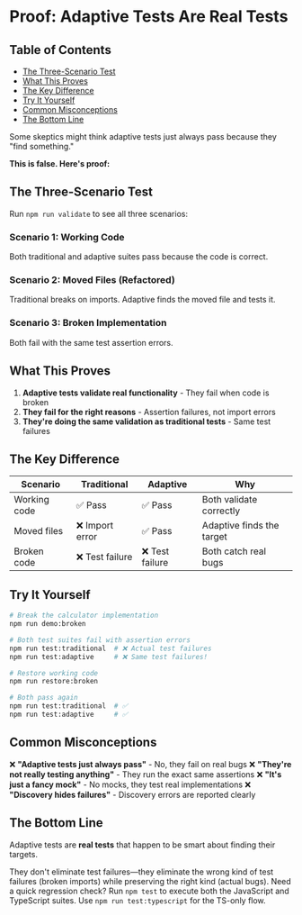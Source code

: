 # Proof: Adaptive Tests Are Real Tests

## Table of Contents

- [The Three-Scenario Test](#the-three-scenario-test)
- [What This Proves](#what-this-proves)
- [The Key Difference](#the-key-difference)
- [Try It Yourself](#try-it-yourself)
- [Common Misconceptions](#common-misconceptions)
- [The Bottom Line](#the-bottom-line)

Some skeptics might think adaptive tests just always pass because they "find something."

**This is false. Here's proof:**

## The Three-Scenario Test

Run `npm run validate` to see all three scenarios:

### Scenario 1: Working Code

Both traditional and adaptive suites pass because the code is correct.

### Scenario 2: Moved Files (Refactored)

Traditional breaks on imports. Adaptive finds the moved file and tests it.

### Scenario 3: Broken Implementation

Both fail with the same test assertion errors.

## What This Proves

1. **Adaptive tests validate real functionality** - They fail when code is broken
2. **They fail for the right reasons** - Assertion failures, not import errors
3. **They're doing the same validation as traditional tests** - Same test failures

## The Key Difference

| Scenario | Traditional | Adaptive | Why |
|----------|------------|----------|-----|
| Working code | ✅ Pass | ✅ Pass | Both validate correctly |
| Moved files | ❌ Import error | ✅ Pass | Adaptive finds the target |
| Broken code | ❌ Test failure | ❌ Test failure | Both catch real bugs |

## Try It Yourself

```bash
# Break the calculator implementation
npm run demo:broken

# Both test suites fail with assertion errors
npm run test:traditional  # ❌ Actual test failures
npm run test:adaptive     # ❌ Same test failures!

# Restore working code
npm run restore:broken

# Both pass again
npm run test:traditional  # ✅
npm run test:adaptive     # ✅
```

## Common Misconceptions

❌ **"Adaptive tests just always pass"** - No, they fail on real bugs
❌ **"They're not really testing anything"** - They run the exact same assertions
❌ **"It's just a fancy mock"** - No mocks, they test real implementations
❌ **"Discovery hides failures"** - Discovery errors are reported clearly

## The Bottom Line

Adaptive tests are **real tests** that happen to be smart about finding their targets.

They don't eliminate test failures—they eliminate the wrong kind of test failures (broken imports) while preserving the right kind (actual bugs).
Need a quick regression check? Run `npm test` to execute both the JavaScript and TypeScript suites. Use `npm run test:typescript` for the TS-only flow.
